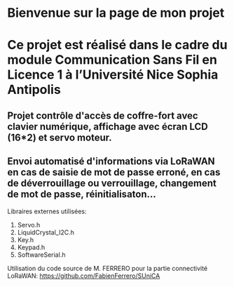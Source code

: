 # Bienvenue sur la page de mon projet
# Ce projet est réalisé dans le cadre du module Communication Sans Fil en Licence 1 à l’Université Nice Sophia Antipolis
## Projet contrôle d'accès de coffre-fort avec clavier numérique, affichage avec écran LCD (16*2) et servo moteur.
## Envoi automatisé d'informations via LoRaWAN en cas de saisie de mot de passe erroné, en cas de déverrouillage ou verrouillage, changement de mot de passe, réinitialisaton...

Libraires externes utilisées:

1. Servo.h
1. LiquidCrystal_I2C.h
1. Key.h
1. Keypad.h
1. SoftwareSerial.h

Utilisation du code source de M. FERRERO pour la partie connectivité LoRaWAN:
https://github.com/FabienFerrero/SUniCA
